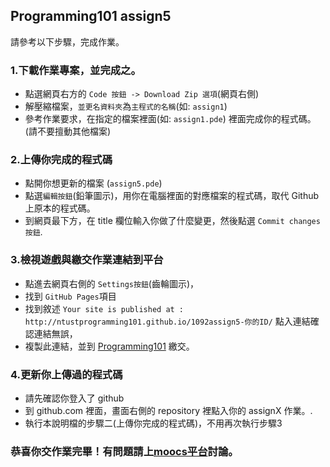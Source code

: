 ## Programming101 assign5 
請參考以下步驟，完成作業。

### 1.下載作業專案，並完成之。
- 點選網頁右方的 `Code 按鈕 -> Download Zip 選項`(網頁右側)
- 解壓縮檔案，`並更名資料夾`為`主程式的名稱`(如: `assign1`)
- 參考作業要求，在指定的檔案裡面(如: `assign1.pde`) 裡面完成你的程式碼。(請不要擅動其他檔案)

### 2.上傳你完成的程式碼
- 點開你想更新的檔案 (`assign5.pde`)
- 點選`編輯按鈕`(鉛筆圖示)，用你在電腦裡面的對應檔案的程式碼，取代 Github 上原本的程式碼。
- 到網頁最下方，在 title 欄位輸入你做了什麼變更，然後點選 `Commit changes按鈕`.

### 3.檢視遊戲與繳交作業連結到平台
- 點進去網頁右側的 `Settings按鈕`(齒輪圖示)，
- 找到 `GitHub Pages`項目
- 找到敘述 `Your site is published at : http://ntustprogramming101.github.io/1092assign5-你的ID/` 點入連結確認連結無誤，
- 複製此連結，並到 [Programming101](https://programming101.ntust.edu.tw/#) 繳交。

### 4.更新你上傳過的程式碼
- 請先確認你登入了 github 
- 到 github.com 裡面，畫面右側的 repository 裡點入你的 assignX 作業。.
- 執行本說明檔的步驟二(上傳你完成的程式碼)，不用再次執行步驟3

### 恭喜你交作業完畢！有問題請上[moocs平台](http://programming101.formosasoft.com/course/18/discuss)討論。

